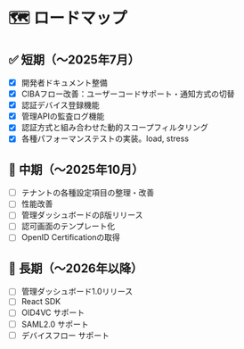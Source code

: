 # 🗺️ ロードマップ

## ✅ 短期（〜2025年7月）
- [x] 開発者ドキュメント整備
- [x] CIBAフロー改善：ユーザーコードサポート・通知方式の切替
- [x] 認証デバイス登録機能
- [x] 管理APIの監査ログ機能
- [x] 認証方式と組み合わせた動的スコープフィルタリング
- [x] 各種パフォーマンステストの実装。load, stress

## 🚧 中期（〜2025年10月）
- [ ] テナントの各種設定項目の整理・改善
- [ ] 性能改善
- [ ] 管理ダッシュボードのβ版リリース
- [ ] 認可画面のテンプレート化
- [ ] OpenID Certificationの取得

## 🌱 長期（〜2026年以降）
- [ ] 管理ダッシュボード1.0リリース
- [ ] React SDK
- [ ] OID4VC サポート
- [ ] SAML2.0 サポート
- [ ] デバイスフロー サポート
